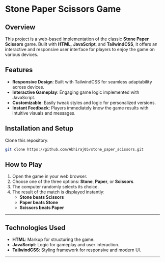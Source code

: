# Stone Paper Scissors Game

## Overview

This project is a web-based implementation of the classic **Stone Paper Scissors** game. Built with **HTML**, **JavaScript**, and **TailwindCSS**, it offers an interactive and responsive user interface for players to enjoy the game on various devices.

## Features

- **Responsive Design**: Built with TailwindCSS for seamless adaptability across devices.
- **Interactive Gameplay**: Engaging game logic implemented with JavaScript.
- **Customizable**: Easily tweak styles and logic for personalized versions.
- **Instant Feedback**: Players immediately know the game results with intuitive visuals and messages.

## Installation and Setup
 Clone this repository:
   ```bash
   git clone https://github.com/Abhiraj05/stone_paper_scissors.git
   ```


## How to Play

1. Open the game in your web browser.
2. Choose one of the three options: **Stone**, **Paper**, or **Scissors**.
3. The computer randomly selects its choice.
4. The result of the match is displayed instantly:
   - **Stone beats Scissors**
   - **Paper beats Stone**
   - **Scissors beats Paper**

---

## Technologies Used

- **HTML**: Markup for structuring the game.
- **JavaScript**: Logic for gameplay and user interaction.
- **TailwindCSS**: Styling framework for responsive and modern UI.

---


  
